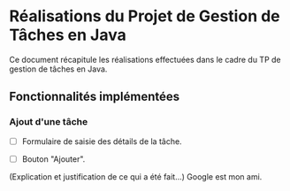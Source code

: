 # Réalisations du Projet de Gestion de Tâches en Java

Ce document récapitule les réalisations effectuées dans le cadre du TP de gestion de tâches en Java.

## Fonctionnalités implémentées

### Ajout d'une tâche

- [ ] Formulaire de saisie des détails de la tâche.
- [ ] Bouton "Ajouter".


(Explication et justification de ce qui a été fait...)
Google est mon ami.